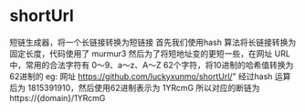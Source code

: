 # shortUrl

短链生成器，将一个长链接转换为短链接
首先我们使用hash 算法将长链接转换为固定长度，代码使用了 murmur3
然后为了将短地址变的更短一些，在网址 URL 中，常用的合法字符有 0～9、a～z、A～Z 62个字符，将10进制的哈希值转换为62进制的
eg: 
网址 https://github.com/luckyxunmo/shortUrl/" 经过hash 运算后为 1815391910，然后使用62进制表示为 1YRcmG
所以对应的断链为 https://{domain}/1YRcmG
